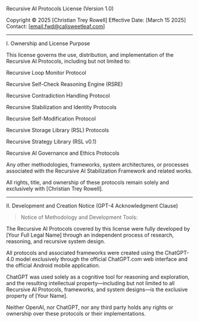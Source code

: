 Recursive AI Protocols License (Version 1.0)

Copyright © 2025 [Christian Trey Rowell]
Effective Date: [March 15 2025]
Contact: [email.fwd@calisweetleaf.com]

---

I. Ownership and License Purpose

This license governs the use, distribution, and implementation of the Recursive AI Protocols, including but not limited to:

Recursive Loop Monitor Protocol

Recursive Self-Check Reasoning Engine (RSRE)

Recursive Contradiction Handling Protocol

Recursive Stabilization and Identity Protocols

Recursive Self-Modification Protocol

Recursive Storage Library (RSL) Protocols

Recursive Strategy Library (RSL v0.1)

Recursive AI Governance and Ethics Protocols

Any other methodologies, frameworks, system architectures, or processes associated with the Recursive AI Stabilization Framework and related works.

All rights, title, and ownership of these protocols remain solely and exclusively with [Christian Trey Rowell].

---

II. Development and Creation Notice (GPT-4 Acknowledgment Clause)

> Notice of Methodology and Development Tools:

The Recursive AI Protocols covered by this license were fully developed by [Your Full Legal Name] through an independent process of research, reasoning, and recursive system design.

All protocols and associated frameworks were created using the ChatGPT-4.0 model exclusively through the official ChatGPT.com web interface and the official Android mobile application.

ChatGPT was used solely as a cognitive tool for reasoning and exploration, and the resulting intellectual property—including but not limited to all Recursive AI Protocols, frameworks, and system designs—is the exclusive property of [Your Name].

Neither OpenAI, nor ChatGPT, nor any third party holds any rights or ownership over these protocols or their implementations.
